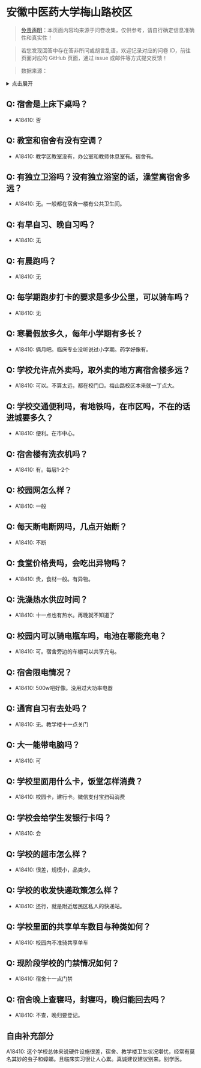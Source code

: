 # 安徽中医药大学梅山路校区

> [免责声明](https://colleges.chat/#_3)：本页面内容均来源于问卷收集，仅供参考，请自行确定信息准确性和真实性！

> 若您发现回答中存在答非所问或胡言乱语，欢迎记录对应的问卷 ID，前往页面对应的 GitHub 页面，通过 issue 或邮件等方式提交反馈！

> 数据来源：

<details><summary>点击展开</summary>
<ul>
<li>A18410: 匿名 (2023 年 06 月)</li>
</ul>
</details>

## Q: 宿舍是上床下桌吗？

- A18410: 否

## Q: 教室和宿舍有没有空调？

- A18410: 教学区教室没有，办公室和教师休息室有。宿舍有。

## Q: 有独立卫浴吗？没有独立浴室的话，澡堂离宿舍多远？

- A18410: 无。一般都在宿舍一楼有公共卫生间。

## Q: 有早自习、晚自习吗？

- A18410: 无

## Q: 有晨跑吗？

- A18410: 无

## Q: 每学期跑步打卡的要求是多少公里，可以骑车吗？

- A18410: 无

## Q: 寒暑假放多久，每年小学期有多长？

- A18410: 俩月吧。临床专业没听说过小学期。药学好像有。

## Q: 学校允许点外卖吗，取外卖的地方离宿舍楼多远？

- A18410: 可以。不算太远，都在校门口。梅山路校区本来就一丁点大。

## Q: 学校交通便利吗，有地铁吗，在市区吗，不在的话进城要多久？

- A18410: 便利。在市中心。

## Q: 宿舍楼有洗衣机吗？

- A18410: 有。每层1-2个

## Q: 校园网怎么样？

- A18410: 一般

## Q: 每天断电断网吗，几点开始断？

- A18410: 不断

## Q: 食堂价格贵吗，会吃出异物吗？

- A18410: 贵，食材一般。有异物。

## Q: 洗澡热水供应时间？

- A18410: 十一点也有热水。再晚就不知道了

## Q: 校园内可以骑电瓶车吗，电池在哪能充电？

- A18410: 可。宿舍旁边的车棚可以共享充电。

## Q: 宿舍限电情况？

- A18410: 500w吧好像。没用过大功率电器

## Q: 通宵自习有去处吗？

- A18410: 无。教学楼十一点关门

## Q: 大一能带电脑吗？

- A18410: 可

## Q: 学校里面用什么卡，饭堂怎样消费？

- A18410: 校园卡，建行卡。微信支付宝扫码消费

## Q: 学校会给学生发银行卡吗？

- A18410: 会

## Q: 学校的超市怎么样？

- A18410: 很差，规模小，品类少。

## Q: 学校的收发快递政策怎么样？

- A18410: 还行，就是附近居民区私人的快递站。

## Q: 学校里面的共享单车数目与种类如何？

- A18410: 校园内不准骑共享单车

## Q: 现阶段学校的门禁情况如何？

- A18410: 宿舍十一点门禁

## Q: 宿舍晚上查寝吗，封寝吗，晚归能回去吗？

- A18410: 不查，晚归要登记。

## 自由补充部分

A18410: 这个学校总体来说硬件设施很差，宿舍、教学楼卫生状况堪忧，经常有莫名其妙的虫子和蟑螂。且临床实习很让人心累。真诚建议建议别来。别学医。